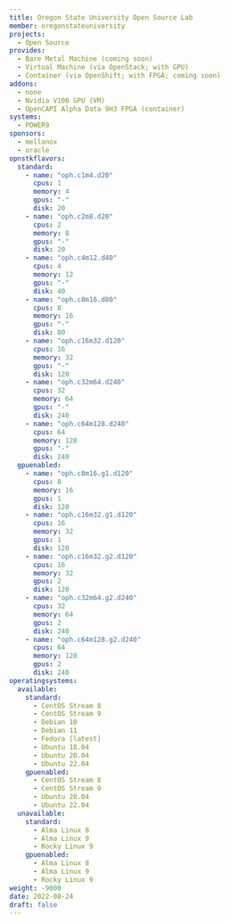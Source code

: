 ```yaml
---
title: Oregon State University Open Source Lab
member: oregonstateuniversity
projects:
  - Open Source
provides:
  - Bare Metal Machine (coming soon)
  - Virtual Machine (via OpenStack; with GPU)
  - Container (via OpenShift; with FPGA; coming soon)
addons:
  - none
  - Nvidia V100 GPU (VM)
  - OpenCAPI Alpha Data 9H3 FPGA (container)
systems:
  - POWER9
sponsors:
  - mellanox
  - oracle
opnstkflavors:
  standard:
    - name: "oph.c1m4.d20"
      cpus: 1
      memory: 4
      gpus: "-"
      disk: 20
    - name: "oph.c2m8.d20"
      cpus: 2
      memory: 8
      gpus: "-"
      disk: 20
    - name: "oph.c4m12.d40"
      cpus: 4
      memory: 12
      gpus: "-"
      disk: 40
    - name: "oph.c8m16.d80"
      cpus: 8
      memory: 16
      gpus: "-"
      disk: 80
    - name: "oph.c16m32.d120"
      cpus: 16
      memory: 32
      gpus: "-"
      disk: 120
    - name: "oph.c32m64.d240"
      cpus: 32
      memory: 64
      gpus: "-"
      disk: 240
    - name: "oph.c64m128.d240"
      cpus: 64
      memory: 128
      gpus: "-"
      disk: 240
  gpuenabled:
    - name: "oph.c8m16.g1.d120"
      cpus: 8
      memory: 16
      gpus: 1
      disk: 120
    - name: "oph.c16m32.g1.d120"
      cpus: 16
      memory: 32
      gpus: 1
      disk: 120
    - name: "oph.c16m32.g2.d120"
      cpus: 16
      memory: 32
      gpus: 2
      disk: 120
    - name: "oph.c32m64.g2.d240"
      cpus: 32
      memory: 64
      gpus: 2
      disk: 240
    - name: "oph.c64m128.g2.d240"
      cpus: 64
      memory: 128
      gpus: 2
      disk: 240
operatingsystems:
  available:
    standard:
      - CentOS Stream 8
      - CentOS Stream 9
      - Debian 10
      - Debian 11
      - Fedora [latest]
      - Ubuntu 18.04
      - Ubuntu 20.04
      - Ubuntu 22.04
    gpuenabled:
      - CentOS Stream 8
      - CentOS Stream 9
      - Ubuntu 20.04
      - Ubuntu 22.04
  unavailable:
    standard:
      - Alma Linux 8
      - Alma Linux 9
      - Rocky Linux 9
    gpuenabled:
      - Alma Linux 8
      - Alma Linux 9
      - Rocky Linux 9
weight: -9000
date: 2022-08-24
draft: false
---
```

